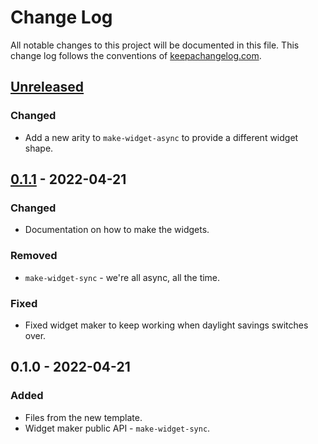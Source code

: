 # Change Log
All notable changes to this project will be documented in this file. This change log follows the conventions of [keepachangelog.com](http://keepachangelog.com/).

## [Unreleased]
### Changed
- Add a new arity to `make-widget-async` to provide a different widget shape.

## [0.1.1] - 2022-04-21
### Changed
- Documentation on how to make the widgets.

### Removed
- `make-widget-sync` - we're all async, all the time.

### Fixed
- Fixed widget maker to keep working when daylight savings switches over.

## 0.1.0 - 2022-04-21
### Added
- Files from the new template.
- Widget maker public API - `make-widget-sync`.

[Unreleased]: https://github.com/rafaeldelboni/graalvm-generate-png/compare/0.1.1...HEAD
[0.1.1]: https://github.com/rafaeldelboni/graalvm-generate-png/compare/0.1.0...0.1.1
